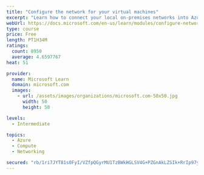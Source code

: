 ```yaml
---
title: "Configure the network for your virtual machines"
excerpt: "Learn how to connect your local on-premises networks into Azure using virtual networks, VPN gateways, and Azure ExpressRoute."
webUrl: https://docs.microsoft.com/en-us/learn/modules/configure-network-for-azure-virtual-machines/
type: course
price: Free
length: PT1H34M
ratings:
  count: 8950
  average: 4.6597767
heat: 51

provider:
  name: Microsoft Learn
  domain: microsoft.com
  images:
    - url: /assets/images/organizations/microsoft.com-50x50.jpg
      width: 50
      height: 50

levels:
  - Intermediate

topics:
  - Azure
  - Compute
  - Networking

secured: "rb/1ri7JYT81s0FyI/VZfpQGyrMU1TzBWkHGLSV4G+PZGnAkLZSIk+RrIp97yDBA1slWHc07JVxeMin5obWI3QyusT0WB5FLYPeS9bum7iQ/Z7hBDBTkAzTyPq3+Cqj7rFl4d967dLxInSKo9HGEBBXR3gpd5QuFgVxquerPEBGLktfW/3m+r/8rH4k8Lca+3m9IKC/3MFoPtfRsnNK3V2QiLs5KoBtbe3djbvvmvo/2dbfeEu4CkyAzPOAl9lE69pgQvaCE2Y4V9hAeYDO+2ls2crUbzEf/Sr6HANCnKw9doXzZEzIJWsm151whebCfmiZYazTUjZIbu+m5K8fCblwvaBOsZBvsCnUkcbyiqo57lzauB6VCJ4N5X1Y1pac42pCLihDreorRsDCYJiA0ilu/7RR4/ebQcyVv2QMEZvM=;1pTivX7AaYhdBFRz0ZEvlw=="
---
```


